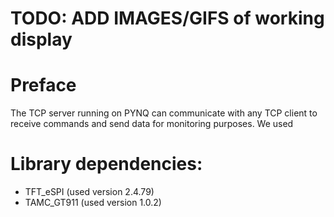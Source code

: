 # TODO: ADD IMAGES/GIFS of working display

# Preface
The TCP server running on PYNQ can communicate with any TCP client to receive commands and send data for monitoring purposes. We used 

<!-- # Table of contents
# Overview -->

# Library dependencies:
* TFT_eSPI (used version 2.4.79)
* TAMC_GT911 (used version 1.0.2)
